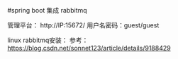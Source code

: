 #spring boot 集成 rabbitmq


管理平台：
http://IP:15672/
用户名密码：guest/guest

linux rabbitmq安装：
参考：https://blog.csdn.net/sonnet123/article/details/9188429
